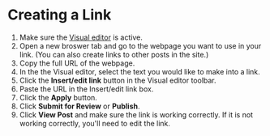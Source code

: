 # Creating a Link

1. Make sure the [Visual editor](/working-with-text-and-links/working-with-content-in-the-visual-editor.md) is active.
2. Open a new broswer tab and go to the webpage you want to use in your link. \(You can also create links to other posts in the site.\)
3. Copy the full URL of the webpage.
4. In the the Visual editor, select the text you would like to make into a link.
5. Click the **Insert/edit link** button in the Visual editor toolbar.
6. Paste the URL in the Insert/edit link box.
7. Click the **Apply** button.
8. Click **Submit for Review** or **Publish**. 
9. Click **View Post** and make sure the link is working correctly. If it is not working correctly, you'll need to edit the link.



